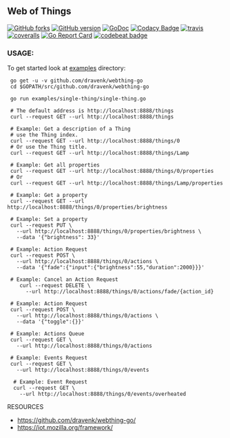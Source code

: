 Web of Things 
---
 [![GitHub forks](https://img.shields.io/github/forks/dravenk/webthing-go.svg?style=social&label=Fork&maxAge=2592000)](https://GitHub.com/dravenk/webthing-go/network/)
 [![GitHub version](https://badge.fury.io/gh/dravenk%2Fwebthing-go.svg)](https://badge.fury.io/gh/dravenk%2Fwebthing-go)
 [![GoDoc](https://godoc.org/github.com/dravenk/webthing-go?status.png)](https://godoc.org/github.com/dravenk/webthing-go) 
 [![Codacy Badge](https://api.codacy.com/project/badge/Grade/bef38274a3cb4156b374bb76dc1670e5)](https://www.codacy.com/manual/dravenk/webthing-go?utm_source=github.com&amp;utm_medium=referral&amp;utm_content=dravenk/webthing-go&amp;utm_campaign=Badge_Grade) 
 [![travis](https://api.travis-ci.org/dravenk/webthing-go.svg?branch=master)](https://travis-ci.com/dravenk/webthing-go) 
 [![coveralls](https://coveralls.io/repos/dravenk/webthing-go/badge.svg?branch=master&service=github)](https://coveralls.io/github/dravenk/webthing-go?branch=master)
 [![Go Report Card](https://goreportcard.com/badge/github.com/dravenk/webthing-go)](https://goreportcard.com/report/github.com/dravenk/webthing-go)
 [![codebeat badge](https://codebeat.co/badges/090b9189-b20c-4910-8ff2-d7c12a28e55f)](https://codebeat.co/projects/github-com-dravenk-webthing-go-master)

### USAGE:  
To get started look at [examples](https://github.com/dravenk/webthing-go/tree/master/examples) directory:
```
 go get -u -v github.com/dravenk/webthing-go
 cd $GOPATH/src/github.com/dravenk/webthing-go
 
 go run examples/single-thing/single-thing.go
 
 # The default address is http://localhost:8888/things
 curl --request GET --url http://localhost:8888/things
 
 # Example: Get a description of a Thing
 # use the Thing index.
 curl --request GET --url http://localhost:8888/things/0
 # Or use the Thing title.
 curl --request GET --url http://localhost:8888/things/Lamp

 # Example: Get all properties
 curl --request GET --url http://localhost:8888/things/0/properties
 # Or
 curl --request GET --url http://localhost:8888/things/Lamp/properties

 # Example: Get a property
 curl --request GET --url http://localhost:8888/things/0/properties/brightness
 
 # Example: Set a property
 curl --request PUT \
   --url http://localhost:8888/things/0/properties/brightness \
   --data '{"brightness": 33}'
  
 # Example: Action Request
 curl --request POST \
   --url http://localhost:8888/things/0/actions \
   --data '{"fade":{"input":{"brightness":55,"duration":2000}}}'

 # Example: Cancel an Action Request
    curl --request DELETE \
      --url http://localhost:8888/things/0/actions/fade/{action_id}

 # Example: Action Request
 curl --request POST \
   --url http://localhost:8888/things/0/actions \
   --data '{"toggle":{}}'

 # Example: Actions Queue
 curl --request GET \
   --url http://localhost:8888/things/0/actions
   
 # Example: Events Request
 curl --request GET \
   --url http://localhost:8888/things/0/events
   
  # Example: Event Request
  curl --request GET \
    --url http://localhost:8888/things/0/events/overheated

```







RESOURCES
* https://github.com/dravenk/webthing-go/
* https://iot.mozilla.org/framework/

